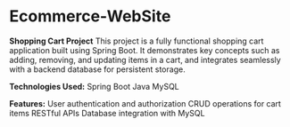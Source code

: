 # Ecommerce-WebSite
**Shopping Cart Project**
This project is a fully functional shopping cart application built using Spring Boot. It demonstrates key concepts such as adding, removing, and updating items in a cart, and integrates seamlessly with a backend database for persistent storage.

__Technologies Used:__
Spring Boot
Java
MySQL

__Features:__
User authentication and authorization
CRUD operations for cart items
RESTful APIs
Database integration with MySQL

